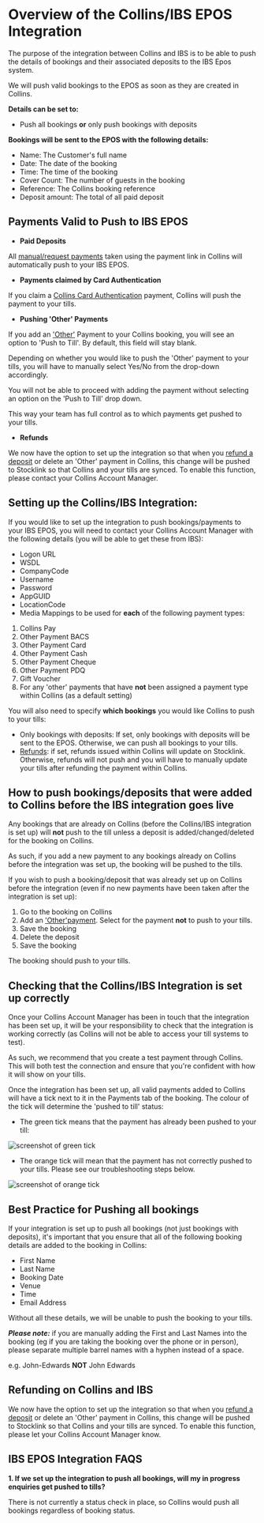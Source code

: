 # Overview of the Collins/IBS EPOS Integration

The purpose of the integration between Collins and IBS is to be able to push the details of bookings and their associated deposits to the IBS Epos system. 

We will push valid bookings to the EPOS as soon as they are created in Collins. 

**Details can be set to:**

* Push all bookings **or** only push bookings with deposits

**Bookings will be sent to the EPOS with the following details:**

* Name: The Customer's full name
* Date: The date of the booking
* Time: The time of the booking
* Cover Count: The number of guests in the booking
* Reference: The Collins booking reference
* Deposit amount: The total of all paid deposit

## Payments Valid to Push to IBS EPOS

* **Paid Deposits** 

All [manual/request payments](https://collins.uservoice.com/knowledgebase/articles/478069-collins-pay-how-to) taken using the payment link in Collins will automatically push to your IBS EPOS. 

* **Payments claimed by Card Authentication** 

If you claim a [Collins Card Authentication](https://collins.uservoice.com/knowledgebase/articles/478064-card-authentication-how-to) payment, Collins will push the payment to your tills.

* **Pushing 'Other' Payments**

If you add an ['Other'](https://collins.uservoice.com/knowledgebase/articles/478056-within-a-booking-enquiry-recording-payments-made) Payment to your Collins booking, you will see an option to 'Push to Till'. By default, this field will stay blank. 

Depending on whether you would like to push the 'Other' payment to your tills, you will have to manually select Yes/No from the drop-down accordingly. 

You will not be able to proceed with adding the payment without selecting an option on the 'Push to Till' drop down.

This way your team has full control as to which payments get pushed to your tills.

* **Refunds**

We now have the option to set up the integration so that when you [refund a deposit](https://collins.uservoice.com/knowledgebase/articles/803478-collins-pay-how-do-i-refund-a-customer) or delete an 'Other' payment in Collins, this change will be pushed to Stocklink so that Collins and your tills are synced. To enable this function, please contact your Collins Account Manager.

## Setting up the Collins/IBS Integration:
If you would like to set up the integration to push bookings/payments to your IBS EPOS, you will need to contact your Collins Account Manager with the following details (you will be able to get these from IBS):

* Logon URL
* WSDL
* CompanyCode
* Username
* Password 
* AppGUID 
* LocationCode
* Media Mappings to be used for **each** of the following payment types:

1. Collins Pay
2. Other Payment BACS
3. Other Payment Card
4. Other Payment Cash
5. Other Payment Cheque
6. Other Payment PDQ
7. Gift Voucher 
8. For any 'other' payments that have **not** been assigned a payment type within Collins (as a default setting)

You will also need to specify **which bookings** you would like Collins to push to your tills:

* Only bookings with deposits: If set, only bookings with deposits will be sent to the EPOS. Otherwise, we can push all bookings to your tills.
* [Refunds](https://developers.designmynight.com/epos-crm-integrations/ibs-epos-integration/#refunding-on-collins-and-ibs): if set, refunds issued within Collins will update on Stocklink. Otherwise, refunds will not push and you will have to manually update your tills after refunding the payment within Collins. 

## How to push bookings/deposits that were added to Collins before the IBS integration goes live

Any bookings that are already on Collins (before the Collins/IBS integration is set up) will **not** push to the till unless a deposit is added/changed/deleted for the booking on Collins. 

As such, if you add a new payment to any bookings already on Collins before the integration was set up, the booking will be pushed to the tills. 

If you wish to push a booking/deposit that was already set up on Collins before the integration (even if no new payments have been taken after the integration is set up):

1. Go to the booking on Collins
2. Add an ['Other'payment](https://collins.uservoice.com/knowledgebase/articles/478056-within-a-booking-enquiry-recording-payments-made). Select for the payment **not** to push to your tills.  
3. Save the booking
4. Delete the deposit
5. Save the booking

The booking should push to your tills. 

## Checking that the Collins/IBS Integration is set up correctly
Once your Collins Account Manager has been in touch that the integration has been set up, it will be your responsibility to check that the integration is working correctly (as Collins will not be able to access your till systems to test). 

As such, we recommend that you create a test payment through Collins. This will both test the connection and ensure that you're confident with how it will show on your tills.

Once the integration has been set up, all valid payments added to Collins will have a tick next to it in the Payments tab of the booking. The colour of the tick will determine the 'pushed to till' status:

* The green tick means that the payment has already been pushed to your till:

![screenshot of green tick](https://static.designmynight.com/uploads/2017/11/pushed-to-till-optimised.png) 

* The orange tick will mean that the payment has not correctly pushed to your tills. Please see our troubleshooting steps below. 

![screenshot of orange tick](https://static.designmynight.com/uploads/2017/11/not-pushed-to-till-optimised.png) 

## Best Practice for Pushing all bookings
If your integration is set up to push all bookings (not just bookings with deposits), it's important that you ensure that all of the following booking details are added to the booking in Collins:

* First Name
* Last Name 
* Booking Date
* Venue
* Time
* Email Address

Without all these details, we will be unable to push the booking to your tills. 

**_Please note:_** if you are manually adding the First and Last Names into the booking (eg if you are taking the booking over the phone or in person), please separate multiple barrel names with a hyphen instead of a space. 

e.g. John-Edwards **NOT** John Edwards

## Refunding on Collins and IBS

We now have the option to set up the integration so that when you [refund a deposit](https://collins.uservoice.com/knowledgebase/articles/803478-collins-pay-how-do-i-refund-a-customer) or delete an 'Other' payment in Collins, this change will be pushed to Stocklink so that Collins and your tills are synced. To enable this function, please let your Collins Account Manager know. 

## IBS EPOS Integration FAQS
**1. If we set up the integration to push all bookings, will my in progress enquiries get pushed to tills?** 

There is not currently a status check in place, so Collins would push all bookings regardless of booking status.


